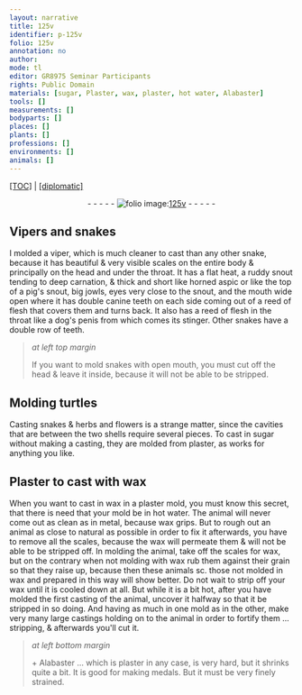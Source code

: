 ```yaml
---
layout: narrative
title: 125v
identifier: p-125v
folio: 125v
annotation: no
author:
mode: tl
editor: GR8975 Seminar Participants
rights: Public Domain
materials: [sugar, Plaster, wax, plaster, hot water, Alabaster]
tools: []
measurements: []
bodyparts: []
places: []
plants: []
professions: []
environments: []
animals: []
---
```


 <p><a href="{{ site.baseurl }}/translation/">[TOC]</a> | <a href="{{ site.baseurl }}/texts/p-125v_tc/" target="_blank">[diplomatic]</a></p><div class="folio" align="center">- - - - - <a href="http://gallica.bnf.fr/ark:/12148/btv1b10500001g/f256.item" target="_blank"><img src="https://cu-mkp.github.io/2017-workshop-edition/assets/photo-icon.png" alt="folio image: " style="display:inline-block; margin-bottom:-3px;"/>125v</a> - - - - - </div>  
  

## Vipers and snakes

 
 I molded a viper, which is much cleaner to cast than any other snake, because it has beautiful & very visible scales on the entire body & principally on the head and under the throat. It has a flat heat, a ruddy snout tending to deep carnation, & thick and short like horned aspic or like the top of a pig's snout, big jowls, eyes very close to the snout, and the mouth wide open where it has double canine teeth on each side coming out of a reed of flesh that covers them and turns back. It also has a reed of flesh in the throat like a dog's penis from which comes its stinger. Other snakes have a double row of teeth.
 
> *at left top margin*
> 
> 
>   If you want to mold snakes with open mouth, you must cut off the head & leave it inside, because it will not be able to be stripped.
 
 
  

## Molding turtles

 
 Casting snakes & herbs and flowers is a strange matter, since the cavities that are between the two shells require several pieces. To cast in <span class="m">sugar</span> without making a casting, they are molded from plaster, as works for anything you like.
 
 
  

## <span class="m">Plaster</span> to cast with <span class="m">wax</span>

 
 When you want to cast in <span class="m">wax</span> in a <span class="m">plaster</span> mold, you must know this secret, that there is need that your mold be in <span class="m">hot water</span>. The animal will never come out as clean as in metal, because <span class="m">wax</span> grips. But to rough out an animal as close to natural as possible in order to fix it afterwards, you have to remove all the scales, because the <span class="m">wax</span> will permeate them & will not be able to be stripped off. In molding the animal, take off the scales for <span class="m">wax</span>, but on the contrary <span class="x">when not molding with wax</span> rub them against their grain so that they raise up, because then these animals <span class="x">sc. those not molded in wax and prepared in this way</span> will show better. Do not wait to strip off your wax until it is cooled down at all. But while it is a bit hot, after you have molded the first casting of the animal, uncover it halfway so that it be stripped in so doing. And having as much in one mold as in the other, make very many large castings holding on to the animal in order to fortify them <span class="x">...</span> stripping, & afterwards you'll cut it.
 
> *at left bottom margin*
> 
> 
>   \+ <span class="m">Alabaster</span> <span class="x">...</span> which is <span class="m">plaster</span> in any case, is very hard, but it shrinks quite a bit. It is good for making medals. But it must be very finely strained.
 
 